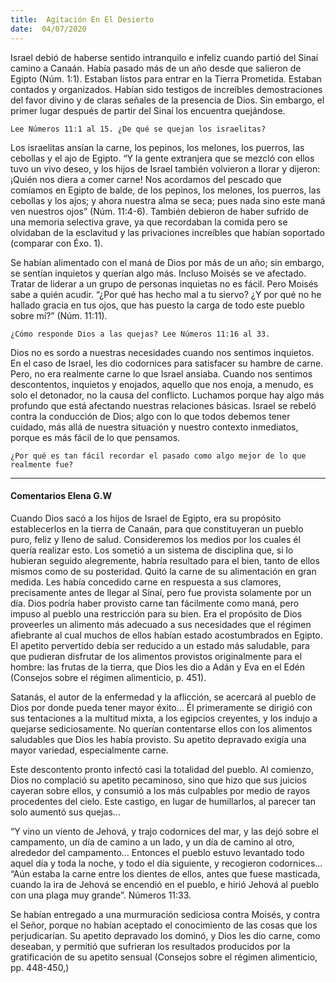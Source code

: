 ```yaml
---
title:  Agitación En El Desierto
date:  04/07/2020
---
```


Israel debió de haberse sentido intranquilo e infeliz cuando partió del Sinaí camino a Canaán. Había pasado más de un año desde que salieron de Egipto (Núm. 1:1). Estaban listos para entrar en la Tierra Prometida. Estaban contados y organizados. Habían sido testigos de increíbles demostraciones del favor divino y de claras señales de la presencia de Dios. Sin embargo, el primer lugar después de partir del Sinaí los encuentra quejándose.

`Lee Números 11:1 al 15. ¿De qué se quejan los israelitas?`

Los israelitas ansían la carne, los pepinos, los melones, los puerros, las cebollas y el ajo de Egipto. “Y la gente extranjera que se mezcló con ellos tuvo un vivo deseo, y los hijos de Israel también volvieron a llorar y dijeron: ¡Quién nos diera a comer carne! Nos acordamos del pescado que comíamos en Egipto de balde, de los pepinos, los melones, los puerros, las cebollas y los ajos; y ahora nuestra alma se seca; pues nada sino este maná ven nuestros ojos” (Núm. 11:4-6). También debieron de haber sufrido de una memoria selectiva grave, ya que recordaban la comida pero se olvidaban de la esclavitud y las privaciones increíbles que habían soportado (comparar con Éxo. 1).

Se habían alimentado con el maná de Dios por más de un año; sin embargo, se sentían inquietos y querían algo más. Incluso Moisés se ve afectado. Tratar de liderar a un grupo de personas inquietas no es fácil. Pero Moisés sabe a quién acudir. “¿Por qué has hecho mal a tu siervo? ¿Y por qué no he hallado gracia en tus ojos, que has puesto la carga de todo este pueblo sobre mí?” (Núm. 11:11).

`¿Cómo responde Dios a las quejas? Lee Números 11:16 al 33.`

Dios no es sordo a nuestras necesidades cuando nos sentimos inquietos. En el caso de Israel, les dio codornices para satisfacer su hambre de carne. Pero, no era realmente carne lo que Israel ansiaba. Cuando nos sentimos descontentos, inquietos y enojados, aquello que nos enoja, a menudo, es solo el detonador, no la causa del conflicto. Luchamos porque hay algo más profundo que está afectando nuestras relaciones básicas. Israel se rebeló contra la conducción de Dios; algo con lo que todos debemos tener cuidado, más allá de nuestra situación y nuestro contexto inmediatos, porque es más fácil de lo que pensamos.

`¿Por qué es tan fácil recordar el pasado como algo mejor de lo que realmente fue?`

---

#### Comentarios Elena G.W

Cuando Dios sacó a los hijos de Israel de Egipto, era su propósito establecerlos en la tierra de Canaán, para que constituyeran un pueblo puro, feliz y lleno de salud. Consideremos los medios por los cuales él quería realizar esto. Los sometió a un sistema de disciplina que, si lo hubieran seguido alegremente, habría resultado para el bien, tanto de ellos mismos como de su posteridad. Quitó la carne de su alimentación en gran medida. Les había concedido carne en respuesta a sus clamores, precisamente antes de llegar al Sinaí, pero fue provista solamente por un día. Dios podría haber provisto carne tan fácilmente como maná, pero impuso al pueblo una restricción para su bien. Era el propósito de Dios proveerles un alimento más adecuado a sus necesidades que el régimen afiebrante al cual muchos de ellos habían estado acostumbrados en Egipto. El apetito pervertido debía ser reducido a un estado más saludable, para que pudieran disfrutar de los alimentos provistos originalmente para el hombre: las frutas de la tierra, que Dios les dio a Adán y Eva en el Edén (Consejos sobre el régimen alimenticio, p. 451).

Satanás, el autor de la enfermedad y la aflicción, se acercará al pueblo de Dios por donde pueda tener mayor éxito… Él primeramente se dirigió con sus tentaciones a la multitud mixta, a los egipcios creyentes, y los indujo a quejarse sediciosamente. No querían contentarse ellos con los alimentos saludables que Dios les había provisto. Su apetito depravado exigía una mayor variedad, especialmente carne.

Este descontento pronto infectó casi la totalidad del pueblo. Al comienzo, Dios no complació su apetito pecaminoso, sino que hizo que sus juicios cayeran sobre ellos, y consumió a los más culpables por medio de rayos procedentes del cielo. Este castigo, en lugar de humillarlos, al parecer tan solo aumentó sus quejas…

“Y vino un viento de Jehová, y trajo codornices del mar, y las dejó sobre el campamento, un día de camino a un lado, y un día de camino al otro, alrededor del campamento… Entonces el pueblo estuvo levantado todo aquel día y toda la noche, y todo el día siguiente, y recogieron codornices… “Aún estaba la carne entre los dientes de ellos, antes que fuese masticada, cuando la ira de Jehová se encendió en el pueblo, e hirió Jehová al pueblo con una plaga muy grande”. Números 11:33.

Se habían entregado a una murmuración sediciosa contra Moisés, y contra el Señor, porque no habían aceptado el conocimiento de las cosas que los perjudicarían. Su apetito depravado los dominó, y Dios les dio carne, como deseaban, y permitió que sufrieran los resultados producidos por la gratificación de su apetito sensual (Consejos sobre el régimen alimenticio, pp. 448-450,)